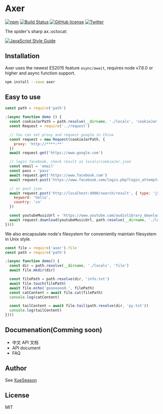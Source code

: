 # Axer

[![npm](https://img.shields.io/npm/v/axer.svg?style=flat-square)](https://www.npmjs.com/package/axer)
[![Build Status](https://travis-ci.org/XueSeason/axer.svg?branch=master)](https://travis-ci.org/XueSeason/axer)
[![GitHub license](https://img.shields.io/badge/license-MIT-blue.svg)](https://raw.githubusercontent.com/XueSeason/axer/master/LICENSE)
[![Twitter](https://img.shields.io/twitter/url/https/github.com/XueSeason/axer.svg?style=social)](https://twitter.com/intent/tweet?text=Wow:&url=%5Bobject%20Object%5D)

The spider's sharp ax.:octocat:

[![JavaScript Style Guide](https://cdn.rawgit.com/feross/standard/master/badge.svg)](https://github.com/feross/standard)

## Installation

Axer uses the newest ES2015 feature `async/await`, requires node v7.6.0 or higher and async function support.

```bash
npm install --save axer
```

## Easy to use

```javascript
const path = require('path')

;(async function demo () {
  const cookieJarPath = path.resolve(__dirname, './locals', 'cookieJar.json')
  const Request = require('../request')

  // You can set proxy and request google in China
  const request = new Request(cookieJarPath, {
    proxy: 'http://****:**'
  })
  await request.get('https://www.google.com')

  // login facebook, check result in locals/cookieJar.json
  const email = 'email'
  const pass = 'pass'
  await request.get('https://www.facebook.com')
  await request.post('https://www.facebook.com/login.php?login_attempt=1', { email, pass })

  // or post json
  await request.post('http://localhost:4000/search/result', { type: 'json' }, {
    keyword: 'hello',
    country: 'cn'
  })

  const youtubeMusicUrl = 'https://www.youtube.com/audiolibrary_download?f=m&vid=2837bb75829ae65a'
  await request.download(youtubeMusicUrl, path.resolve(__dirname, './locals', 'mymusic.mp3'))
})()
```

We also encapsulate node's filesystem for conveniently maintain filesystem in Unix style.

```javascript
const file = require('axer').file
const path = require('path')

;(async function demo() {
  const dir = path.resolve(__dirname, './locals', 'file')
  await file.mkdir(dir)

  const filePath = path.resolve(dir, 'info.txt')
  await file.touch(filePath)
  await file.echo('goooooood.', filePath)
  const catContent = await file.cat(filePath)
  console.log(catContent)

  const tailContent = await file.tail(path.resolve(dir, 'py.txt'))
  console.log(tailContent)
})()
```

## Documenation(Comming soon)

- 中文 API 文档
- API document
- FAQ

## Author

See [XueSeason](https://github.com/xueseason)

## License

MIT



